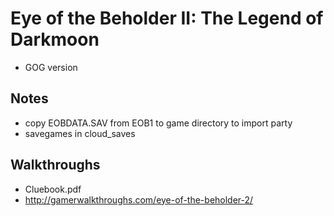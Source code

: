 # Eye of the Beholder II: The Legend of Darkmoon
* GOG version

## Notes
* copy EOBDATA.SAV from EOB1 to game directory to import party
* savegames in cloud_saves

## Walkthroughs
* Cluebook.pdf
* http://gamerwalkthroughs.com/eye-of-the-beholder-2/
